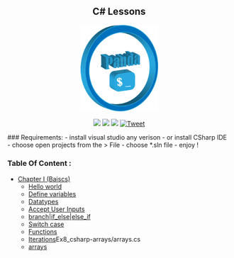 
<div align="center">
<h2>   C# Lessons</h2>
 <p>  <img src='icons/Untitled-cpr.png'  width="175" />  </p>
<p align="center">
	<a href="https://img.shields.io/github/languages/top/Ahmed-Hamdy101/csharp-tutorial"> <img src="https://img.shields.io/github/languages/top/Ahmed-Hamdy101/csharp-tutorial"/></a>
	<a href="https://img.shields.io/github/stars/Ahmed-Hamdy101/csharp-tutorial?style=social"> <img src="https://img.shields.io/github/stars/Ahmed-Hamdy101/csharp-tutorial?style=social"/></a>
	<a href="https://img.shields.io/github/repo-size/Ahmed-Hamdy101/csharp-tutorial?style=plastic"> <img src="https://img.shields.io/github/repo-size/Ahmed-Hamdy101/csharp-tutorial?style=plastic"/></a> <a href="https://twitter.com/Torn40535516"><img src="https://img.shields.io/twitter/url?style=social&url=https%3A%2F%2Fimg.shields.io%2Ftwitter%2Furl%3Fstyle%3Dsocial%26url%3D%252FTorn40535516" alt="Tweet" height="20"/></a>

</p>
</div>
### Requirements:
 - install visual studio any verison
 - or install CSharp IDE
 - choose open projects from the > File
 - choose *.sln file 
 - enjoy !
 
### Table Of Content :
- [Chapter I (Baiscs)](./)
   - [Hello world](./Ex0_csharp-helloworld/HelloWorld.cs)
   - [Define variables](./Ex1_csharp-variables/varaibles.cs)
   - [Datatypes](./Ex2_csharp-datatypes/DataTypes.cs)
   - [Accept User Inputs](./Ex3_csharp-userinputs/inputs.cs)
   - [branch|if_else|else_if](./Ex4_csharp-branch/if_else_elseif.cs)
   - [Switch case](./Ex5_csharp-switchcase/switch_case.cs)
   - [Functions](.//Ex6_csharp-functions/funcations.cs )
   - [Iterations](./Ex7_csharp-iteration/iterations.cs )Ex8_csharp-arrays/arrays.cs
   - [arrays](./Ex8_csharp-arrays/arrays.cs)
 

